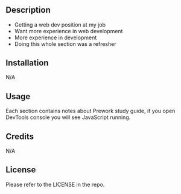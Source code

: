 # <Prework Study Guide Webpage>

## Description

- Getting a web dev position at my job
- Want more experience in web development 
- More experience in development
- Doing this whole section was a refresher 

## Installation

N/A

## Usage

Each section contains notes about Prework study guide, if you open DevTools console you will see JavaScript running. 

## Credits

N/A

## License

Please refer to the LICENSE in the repo.